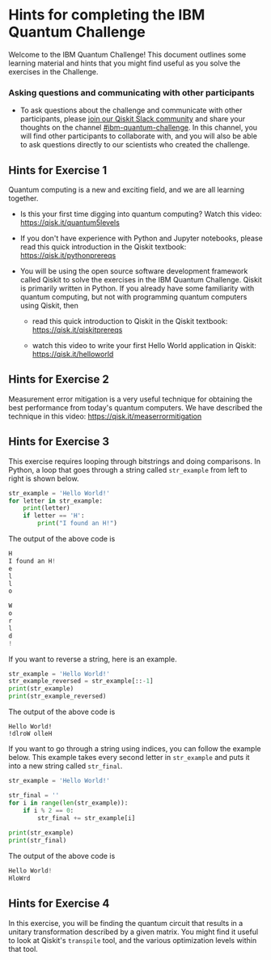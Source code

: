 # Hints for completing the IBM Quantum Challenge

Welcome to the IBM Quantum Challenge! This document outlines some learning material and hints that you might find useful as you solve the exercises in the Challenge. 

### Asking questions and communicating with other participants
- To ask questions about the challenge and communicate with other participants, please [join our Qiskit Slack community](https://join.slack.com/t/qiskit/shared_invite/enQtODQ2NTIyOTgwMTQ3LTI0NzM2NzkzZjJhNDgzZjY5MTQzNDY3MGNiZGQzNTNkZTE4Nzg1MjMwMmFjY2UwZTgyNDlmYWQwYmZjMjE1ZTM) and share your thoughts on the channel [#ibm-quantum-challenge](https://qiskit.slack.com/archives/C0137AVM396). In this channel, you will find other participants to collaborate with, and you will also be able to ask questions directly to our scientists who created the challenge.

## Hints for Exercise 1

Quantum computing is a new and exciting field, and we are all learning together.

- Is this your first time digging into quantum computing? Watch this video: https://qisk.it/quantum5levels


- If you don't have experience with Python and Jupyter notebooks, please read this quick introduction in the Qiskit textbook: https://qisk.it/pythonprereqs


- You will be using the open source software development framework called Qiskit to solve the exercises in the IBM Quantum Challenge. Qiskit is primarily written in Python. If you already have some familiarity with quantum computing, but not with programming quantum computers using Qiskit, then

    - read this quick introduction to Qiskit in the Qiskit textbook: https://qisk.it/qiskitprereqs
    
    - watch this video to write your first Hello World application in Qiskit: https://qisk.it/helloworld


## Hints for Exercise 2

Measurement error mitigation is a very useful technique for obtaining the best performance from today's quantum computers. We have described the technique in this video: https://qisk.it/measerrormitigation


## Hints for Exercise 3

This exercise requires looping through bitstrings and doing comparisons. In Python, a loop that goes through a string called `str_example` from left to right is shown below.

```python
str_example = 'Hello World!'
for letter in str_example:
    print(letter)
    if letter == 'H':
        print("I found an H!")
```
The output of the above code is

```python
H
I found an H!
e
l
l
o

W
o
r
l
d
!
```

If you want to reverse a string, here is an example.

```python
str_example = 'Hello World!'
str_example_reversed = str_example[::-1]
print(str_example)
print(str_example_reversed)
```
The output of the above code is
```
Hello World!
!dlroW olleH
```

If you want to go through a string using indices, you can follow the example below. This example takes every second letter in `str_example` and puts it into a new string called `str_final`.

```python
str_example = 'Hello World!'

str_final = ''
for i in range(len(str_example)):
    if i % 2 == 0:
        str_final += str_example[i]
        
print(str_example)
print(str_final)

```
The output of the above code is

```python
Hello World!
HloWrd
```

## Hints for Exercise 4

In this exercise, you will be finding the quantum circuit that results in a unitary transformation described by a given matrix. You might find it useful to look at Qiskit's `transpile` tool, and the various optimization levels within that tool.